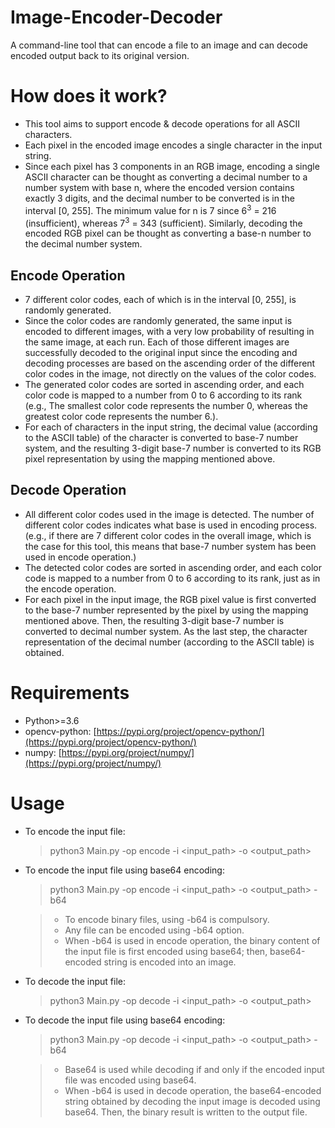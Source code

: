 # Image-Encoder-Decoder
A command-line tool that can encode a file to an image and can decode encoded output back to its original version.

# How does it work?
 - This tool aims to support encode & decode operations for all ASCII characters.
 - Each pixel in the encoded image encodes a single character in the input string.
 - Since each pixel has 3 components in an RGB image, encoding a single ASCII character can be thought as
   converting a decimal number to a number system with base n, where the encoded version contains exactly 3 digits, and the decimal number to be converted is in the interval [0, 255]. The minimum value for n is 7 since 6<sup>3</sup> = 216 (insufficient), whereas 7<sup>3</sup> = 343 (sufficient). Similarly, decoding the encoded RGB pixel can be thought as converting a base-n number to the decimal number system.
## Encode Operation
 - 7 different color codes, each of which is in the interval [0, 255], is randomly generated.
 - Since the color codes are randomly generated, the same input is encoded to different images, with a very low probability of resulting in the same image, at each run. Each of those different images are successfully decoded to the original input since the encoding and decoding processes are based on the ascending order of the different color codes in the image, not directly on the values of the color codes.
 - The generated color codes are sorted in ascending order, and each color code is mapped to a number from 0 to 6 according to its rank (e.g., The smallest color code represents the number 0, whereas the greatest color code represents the number 6.).
 - For each of characters in the input string, the decimal value (according to the ASCII table) of the character is converted to base-7 number system, and the resulting 3-digit base-7 number is converted to its RGB pixel representation by using the mapping mentioned above.
## Decode Operation
 - All different color codes used in the image is detected. The number of different color codes indicates what base is used in encoding process. (e.g., if there are 7 different color codes in the overall image, which is the case for this tool, this means that base-7 number system has been used in encode operation.)
 - The detected color codes are sorted in ascending order, and each color code is mapped to a number from 0 to 6 according to its rank, just as in the encode operation.
 - For each pixel in the input image, the RGB pixel value is first converted to the base-7 number represented by the pixel by using the mapping mentioned above. Then, the resulting 3-digit base-7 number is converted to decimal number system. As the last step, the character representation of the decimal number (according to the ASCII table) is obtained.

# Requirements
- Python&gt;=3.6
- opencv&#45;python: [https://pypi.org/project/opencv-python/](https://pypi.org/project/opencv-python/)
- numpy: [https://pypi.org/project/numpy/](https://pypi.org/project/numpy/)

# Usage
- To encode the input file:
    > python3 Main.py &#45;op encode &#45;i &lt;input_path&gt; &#45;o &lt;output_path&gt;
- To encode the input file using base64 encoding:
    > python3 Main.py &#45;op encode &#45;i &lt;input_path&gt; &#45;o &lt;output_path&gt; &#45;b64

    > - To encode binary files, using &#45;b64 is compulsory.
    > - Any file can be encoded using &#45;b64 option.
    > - When &#45;b64 is used in encode operation, the binary content of the input file is first encoded using base64;
    >   then, base64&#45;encoded string is encoded into an image.
- To decode the input file:
    > python3 Main.py &#45;op decode &#45;i &lt;input_path&gt; &#45;o &lt;output_path&gt;
- To decode the input file using base64 encoding:
    > python3 Main.py &#45;op decode &#45;i &lt;input_path&gt; &#45;o &lt;output_path&gt; &#45;b64

    > - Base64 is used while decoding if and only if the encoded input file was encoded using base64.
    > - When &#45;b64 is used in decode operation, the base64-encoded string obtained by decoding the input image
    >   is decoded using base64. Then, the binary result is written to the output file.
